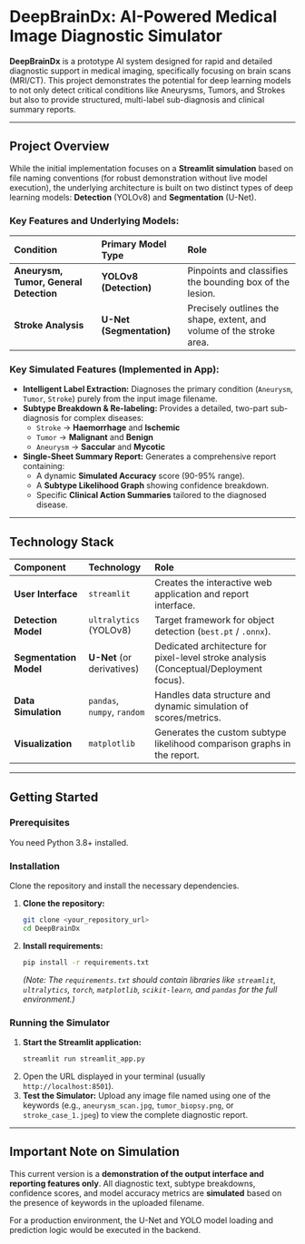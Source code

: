 # DeepBrainDx: AI-Powered Medical Image Diagnostic Simulator

**DeepBrainDx** is a prototype AI system designed for rapid and detailed diagnostic support in medical imaging, specifically focusing on brain scans (MRI/CT). This project demonstrates the potential for deep learning models to not only detect critical conditions like Aneurysms, Tumors, and Strokes but also to provide structured, multi-label sub-diagnosis and clinical summary reports.

-----

## Project Overview

While the initial implementation focuses on a **Streamlit simulation** based on file naming conventions (for robust demonstration without live model execution), the underlying architecture is built on two distinct types of deep learning models: **Detection** (YOLOv8) and **Segmentation** (U-Net).

### Key Features and Underlying Models:

| Condition | Primary Model Type | Role |
| :--- | :--- | :--- |
| **Aneurysm, Tumor, General Detection** | **YOLOv8 (Detection)** | Pinpoints and classifies the bounding box of the lesion. |
| **Stroke Analysis** | **U-Net (Segmentation)** | Precisely outlines the shape, extent, and volume of the stroke area. |

### Key Simulated Features (Implemented in App):

  * **Intelligent Label Extraction:** Diagnoses the primary condition (`Aneurysm`, `Tumor`, `Stroke`) purely from the input image filename.
  * **Subtype Breakdown & Re-labeling:** Provides a detailed, two-part sub-diagnosis for complex diseases:
      * `Stroke` $\rightarrow$ **Haemorrhage** and **Ischemic**
      * `Tumor` $\rightarrow$ **Malignant** and **Benign**
      * `Aneurysm` $\rightarrow$ **Saccular** and **Mycotic**
  * **Single-Sheet Summary Report:** Generates a comprehensive report containing:
      * A dynamic **Simulated Accuracy** score (90-95% range).
      * A **Subtype Likelihood Graph** showing confidence breakdown.
      * Specific **Clinical Action Summaries** tailored to the diagnosed disease.

-----

##  Technology Stack

| Component | Technology | Role |
| :--- | :--- | :--- |
| **User Interface** | `streamlit` | Creates the interactive web application and report interface. |
| **Detection Model** | `ultralytics` (YOLOv8) | Target framework for object detection (`best.pt` / `.onnx`). |
| **Segmentation Model** | **U-Net** (or derivatives) | Dedicated architecture for pixel-level stroke analysis (Conceptual/Deployment focus). |
| **Data Simulation** | `pandas`, `numpy`, `random` | Handles data structure and dynamic simulation of scores/metrics. |
| **Visualization** | `matplotlib` | Generates the custom subtype likelihood comparison graphs in the report. |

-----

##  Getting Started

### Prerequisites

You need Python 3.8+ installed.

### Installation

Clone the repository and install the necessary dependencies.

1.  **Clone the repository:**

    ```bash
    git clone <your_repository_url>
    cd DeepBrainDx
    ```

2.  **Install requirements:**

    ```bash
    pip install -r requirements.txt
    ```

    *(Note: The `requirements.txt` should contain libraries like `streamlit`, `ultralytics`, `torch`, `matplotlib`, `scikit-learn`, and `pandas` for the full environment.)*

### Running the Simulator

1.  **Start the Streamlit application:**
    ```bash
    streamlit run streamlit_app.py
    ```
2.  Open the URL displayed in your terminal (usually `http://localhost:8501`).
3.  **Test the Simulator:** Upload any image file named using one of the keywords (e.g., `aneurysm_scan.jpg`, `tumor_biopsy.png`, or `stroke_case_1.jpeg`) to view the complete diagnostic report.

-----

##  Important Note on Simulation

This current version is a **demonstration of the output interface and reporting features only**. All diagnostic text, subtype breakdowns, confidence scores, and model accuracy metrics are **simulated** based on the presence of keywords in the uploaded filename.

For a production environment, the U-Net and YOLO model loading and prediction logic would be executed in the backend.
